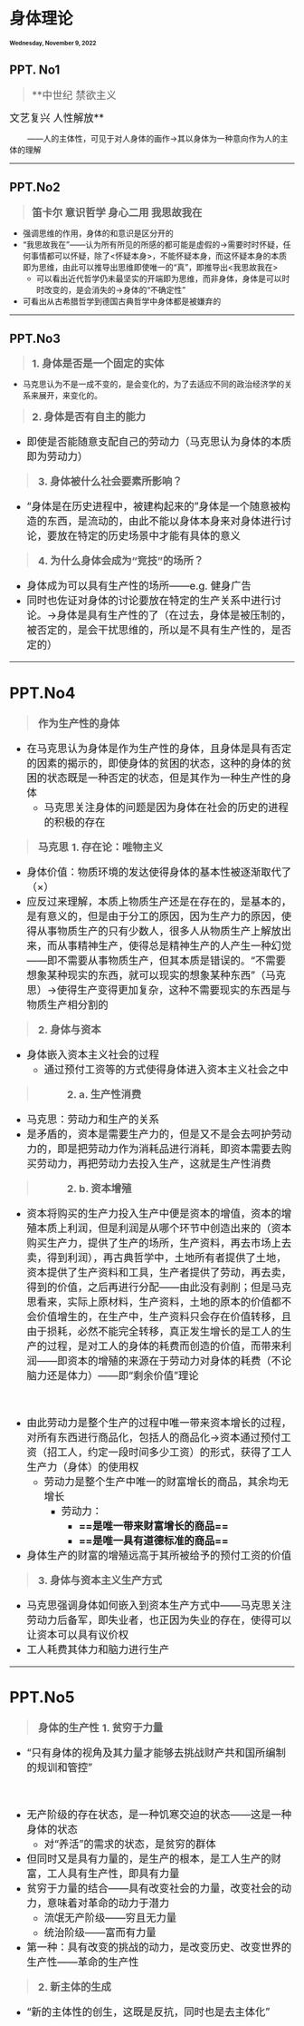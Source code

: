 # 身体理论

<font size = 1>**Wednesday, November 9, 2022**</font>

## PPT. No1
><font size = 4>**中世纪
禁欲主义
<dr/>
文艺复兴
人性解放**</font>

&nbsp;&nbsp;&nbsp;&nbsp;&nbsp;&nbsp;&nbsp;&nbsp;——人的主体性，可见于对人身体的画作→其以身体为一种意向作为人的主体的理解

---
## PPT.No2
><font size = 4>**笛卡尔
意识哲学
身心二用
我思故我在**</font>

- 强调思维的作用，身体的和意识是区分开的
- “我思故我在”——认为所有所见的所感的都可能是虚假的→需要时时怀疑，任何事情都可以怀疑，除了<怀疑本身>，不能怀疑本身，而这怀疑本身的本质即为思维，由此可以推导出思维即使唯一的“真”，即推导出<我思故我在>
  - 可以看出近代哲学仍未最坚实的开端即为思维，而非身体，身体是可以时时改变的，是会消失的→身体的“不确定性”
- 可看出从古希腊哲学到德国古典哲学中身体都是被嫌弃的

---
## PPT.No3
><font size = 4>**1. 身体是否是一个固定的实体**</font>
- 马克思认为不是一成不变的，是会变化的，为了去适应不同的政治经济学的关系来展开，来变化的。

><font size = 4>**2. 身体是否有自主的能力**
- 即使是否能随意支配自己的劳动力（马克思认为身体的本质即为劳动力）

><font size = 4>**3. 身体被什么社会要素所影响？**
- “身体是在历史进程中，被建构起来的”身体是一个随意被构造的东西，是流动的，由此不能以身体本身来对身体进行讨论，要放在特定的历史场景中才能有具体的意义

><font size = 4>**4. 为什么身体会成为“竞技”的场所？**
- 身体成为可以具有生产性的场所——e.g. 健身广告
- 同时也佐证对身体的讨论要放在特定的生产关系中进行讨论。→身体是具有生产性的了（在过去，身体是被压制的，被否定的，是会干扰思维的，所以是不具有生产性的，是否定的）

---
## PPT.No4
><font size = 4>**作为生产性的身体**
- 在马克思认为身体是作为生产性的身体，且身体是具有否定的因素的揭示的，即使身体的贫困的状态，这种的身体的贫困的状态既是一种否定的状态，但是其作为一种生产性的身体
  - 马克思关注身体的问题是因为身体在社会的历史的进程的积极的存在

><font size = 4>**马克思**
>**1. 存在论：唯物主义**</font>
- 身体价值：物质环境的发达使得身体的基本性被逐渐取代了（×）
- 应反过来理解，本质上物质生产还是在存在的，是基本的，是有意义的，但是由于分工的原因，因为生产力的原因，使得从事物质生产的只有少数人，很多人从物质生产上解放出来，而从事精神生产，使得总是精神生产的人产生一种幻觉——即不需要从事物质生产，但其本质是错误的。“不需要想象某种现实的东西，就可以现实的想象某种东西”（马克思）→使得生产变得更加复杂，这种不需要现实的东西是与物质生产相分割的

><font size = 4>**2. 身体与资本**</font>
- 身体嵌入资本主义社会的过程
  - 通过预付工资等的方式使得身体进入资本主义社会之中

><font size = 4>**&nbsp; &nbsp; &nbsp; &nbsp; &nbsp; &nbsp; 2. a. 生产性消费**</font>
- 马克思：劳动力和生产的关系
- 是矛盾的，资本是需要生产力的，但是又不是会去呵护劳动力的，即是把劳动力作为消耗品进行消耗，即资本需要去购买劳动力，再把劳动力去投入生产，这就是生产性消费

><font size = 4>**&nbsp; &nbsp; &nbsp; &nbsp; &nbsp; &nbsp; 2. b. 资本增殖**</font>
- 资本将购买的生产力投入生产中便是资本的增值，资本的增殖本质上利润，但是利润是从哪个环节中创造出来的（资本购买生产力，提供了生产的场所，生产资料，再去市场上去卖，得到利润），再古典哲学中，土地所有者提供了土地，资本提供了生产资料和工具，生产者提供了劳动，再去卖，得到的价值，之后再进行分配——由此没有剥削；但是马克思看来，实际上原材料，生产资料，土地的原本的价值都不会价值增生的，在生产中，生产资料只会存在价值转移，且由于损耗，必然不能完全转移，真正发生增长的是工人的生产的过程，是对工人的身体的耗费而创造的价值，而带来利润——即资本的增殖的来源在于劳动力对身体的耗费（不论脑力还是体力）——即“剩余价值”理论

<br/>

- 由此劳动力是整个生产的过程中唯一带来资本增长的过程，对所有东西进行商品化，包括人的商品化→资本通过预付工资（招工人，约定一段时间多少工资）的形式，获得了工人生产力（身体）的使用权
  - 劳动力是整个生产中唯一的财富增长的商品，其余均无增长
    - 劳动力：
      - **==是唯一带来财富增长的商品==**
      - **==是唯一具有道德标准的商品==**
- 身体生产的财富的增殖远高于其所被给予的预付工资的价值

><font size = 4>**3. 身体与资本主义生产方式**
- 马克思强调身体如何嵌入到资本生产方式中——马克思关注劳动力后备军，即失业者，也正因为失业的存在，使得可以让资本可以具有议价权
- 工人耗费其体力和脑力进行生产

---
## PPT.No5
><font size = 4>**身体的生产性**
>**1. 贫穷于力量**</font>
- “只有身体的视角及其力量才能够去挑战财产共和国所编制的规训和管控”
<br/>

- 无产阶级的存在状态，是一种饥寒交迫的状态——这是一种身体的状态
  - 对“养活”的需求的状态，是贫穷的群体
- 但同时又是具有力量的，是生产的根本，是工人生产的财富，工人具有生产性，即具有力量
- 贫穷于力量的结合——具有改变社会的力量，改变社会的动力，意味着对革命的动力于潜力
  - 流氓无产阶级——穷且无力量
  - 统治阶级——富而有力量
- 第一种：具有改变的挑战的动力，是改变历史、改变世界的生产性——革命的生产性

><font size = 4>**2. 新主体的生成**</font>
- “新的主体性的创生，这既是反抗，同时也是去主体化”